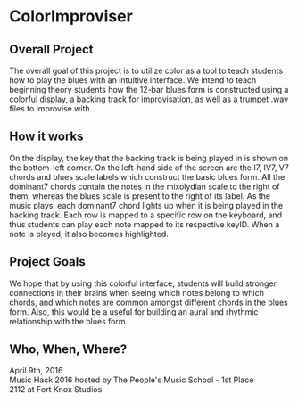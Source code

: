 # ColorImproviser

## Overall Project
The overall goal of this project is to utilize color as a tool to teach students how to play the blues with an intuitive interface.
We intend to teach beginning theory students how the 12-bar blues form is constructed using a colorful display, a backing track for
improvisation, as well as a trumpet .wav files to improvise with. 

## How it works
On the display, the key that the backing track is being played in is shown on the bottom-left corner. On the left-hand side of the screen
are the I7, IV7, V7 chords and blues scale labels which construct the basic blues form. All the dominant7 chords contain the notes in the
mixolydian scale to the right of them, whereas the blues scale is present to the right of its label. As the music plays, each dominant7
chord lights up when it is being played in the backing track. Each row is mapped to a specific row on the keyboard, and thus students can 
play each note mapped to its respective keyID. When a note is played, it also becomes highlighted.

## Project Goals
We hope that by using this colorful interface, students will build stronger connections in their brains when seeing which notes belong to
which chords, and which notes are common amongst different chords in the blues form. Also, this would be a useful for building 
an aural and rhythmic relationship with the blues form.

## Who, When, Where?
April 9th, 2016  
Music Hack 2016 hosted by The People's Music School - 1st Place  
2112 at Fort Knox Studios  
